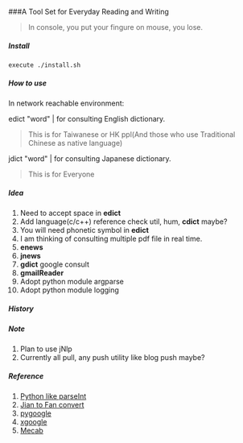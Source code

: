 ###A Tool Set for Everyday Reading and Writing
>In console, you put your fingure on mouse, you lose.

##### Install
	execute ./install.sh

##### How to use
In network reachable environment:

edict "word" | for consulting English dictionary.
>This is for Taiwanese or HK ppl\(And those who use Traditional Chinese as native language\)

jdict "word" | for consulting Japanese dictionary.
>This is for Everyone

##### Idea
1. Need to accept space in **edict**
2. Add language(c/c++) reference check util, hum, **cdict** maybe?
3. You will need phonetic symbol in **edict**
4. I am thinking of consulting multiple pdf file in real time.
5. **enews**
6. **jnews**
7. **gdict** google consult
8. **gmailReader**
9. Adopt python module argparse
10. Adopt python module logging

##### History

##### Note
1. Plan to use jNlp
2. Currently all pull, any push utility like blog push maybe?

##### Reference
1. [Python like parseInt](http://d.hatena.ne.jp/cupnes/20110201/1296574516)
2. [Jian to Fan convert](https://code.google.com/p/python-jianfan/)
3. [pygoogle](https://code.google.com/p/pygoogle/)
4. [xgoogle](http://www.catonmat.net/blog/python-library-for-google-search/)
5. [Mecab](http://mecab.googlecode.com/svn/trunk/mecab/doc/index.html)
